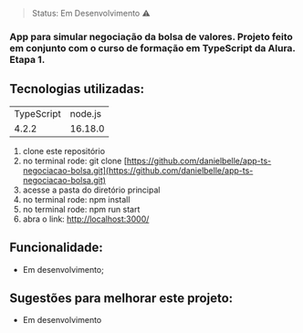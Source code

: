 

> Status: Em Desenvolvimento ⚠️ 
### App para simular negociação da bolsa de valores. Projeto feito em conjunto com o curso de formação em TypeScript da Alura. Etapa 1.

## Tecnologias utilizadas:

<table>
  <tr>
    <td>TypeScript</td>
    <td>node.js</td>
  </tr>
  <tr>
    <td>4.2.2</td>
    <td>16.18.0</td>
  </tr>
</table>


1) clone este repositório
2) no terminal rode: git clone [https://github.com/danielbelle/app-ts-negociacao-bolsa.git](https://github.com/danielbelle/app-ts-negociacao-bolsa.git)
3) acesse a pasta do diretório principal
4) no terminal rode: npm install
5) no terminal rode: npm run start
6) abra o link: <a href="http://localhost:3000/" >http://localhost:3000/</a>

## Funcionalidade:
- Em desenvolvimento;


## Sugestões para melhorar este projeto:
- Em desenvolvimento


